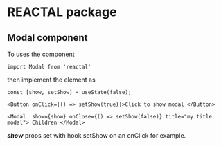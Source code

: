 # REACTAL package

## Modal component

To uses the component

`import Modal from 'reactal'`

then implement the element as

`const [show, setShow] = useState(false);`

`<Button onClick={() => setShow(true)}>Click to show modal </Button>`

 `<Modal  show={show} onClose={() => setShow(false)} title="my title modal">
        Children
    </Modal>
`


***show*** props set with hook setShow on an onClick for example. 
